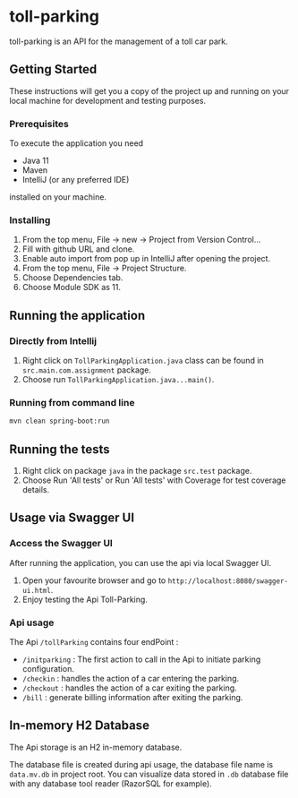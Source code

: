 # toll-parking
toll-parking is an API for the management of a toll car park.

## Getting Started
These instructions will get you a copy of the project up and running on your local machine for development and testing purposes.
### Prerequisites
To execute the application you need
* Java 11
* Maven
* IntelliJ (or any preferred IDE)

installed on your machine.
### Installing
1. From the top menu, File -> new -> Project from Version Control...
2. Fill with github URL and clone.
3. Enable auto import from pop up in IntelliJ after opening the project.
4. From the top menu, File -> Project Structure.
5. Choose Dependencies tab.
6. Choose Module SDK as 11.

## Running the application
### Directly from Intellij
1. Right click on `TollParkingApplication.java` class can be found in `src.main.com.assignment` package.
2. Choose run `TollParkingApplication.java...main()`.
### Running from command line
```bash
mvn clean spring-boot:run
```
## Running the tests
1. Right click on package `java` in the package `src.test` package.
2. Choose Run 'All tests' or Run 'All tests' with Coverage for test coverage details.

## Usage via Swagger UI
### Access the Swagger UI
After running the application, you can use the api via local Swagger UI.
1. Open your favourite browser and go to `http://localhost:8080/swagger-ui.html`.
2. Enjoy testing the Api Toll-Parking.
### Api usage
The Api `/tollParking` contains four endPoint :
* `/initparking` : The first action to call in the Api to initiate parking configuration.
* `/checkin` : handles the action of a car entering the parking.
* `/checkout` : handles the action of a car exiting the parking.
* `/bill` : generate billing information after exiting the parking.

## In-memory H2 Database
The Api storage is an H2 in-memory database.

The database file is created during api usage, the database file name is `data.mv.db` in project root.
You can visualize data stored in `.db` database file with any database tool reader (RazorSQL for example).


